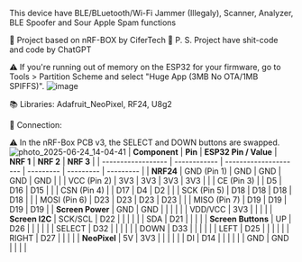 This device have BLE/BLuetooth/Wi-Fi Jammer (Illegaly), Scanner, Analyzer, BLE Spoofer and Sour Apple Spam functions

👀 Project based on nRF-BOX by CiferTech
💩 P. S. Project have shit-code and code by ChatGPT

⚠ If you're running out of memory on the ESP32 for your firmware, go to Tools > Partition Scheme and select "Huge App (3MB No OTA/1MB SPIFFS)".
![image](https://github.com/user-attachments/assets/916e75fb-3d79-4d1f-9d5c-d9b45b98a89c)


📚 Libraries:
Adafruit_NeoPixel, RF24, U8g2

🧮 Connection:

⚠ In the nRF-Box PCB v3, the SELECT and DOWN buttons are swapped.
![photo_2025-06-24_14-04-41](https://github.com/user-attachments/assets/9a66c325-6429-49e9-9632-44f2e17ffe3d)
| **Component**      | **Pin**      | **ESP32 Pin / Value** | **NRF 1** | **NRF 2** | **NRF 3** |
| ------------------ | ------------ | --------------------- | --------- | --------- | --------- |
| **NRF24**          | GND (Pin 1)  | GND                   | GND       | GND       | GND       |
|                    | VCC (Pin 2)  | 3V3                   | 3V3       | 3V3       | 3V3       |
|                    | CE (Pin 3)   |                       | D5        | D16       | D15       |
|                    | CSN (Pin 4)  |                       | D17       | D4        | D2        |
|                    | SCK (Pin 5)  | D18                   | D18       | D18       | D18       |
|                    | MOSI (Pin 6) | D23                   | D23       | D23       | D23       |
|                    | MISO (Pin 7) | D19                   | D19       | D19       | D19       |
| **Screen Power**   | GND          | GND                   |           |           |           |
|                    | VDD/VCC      | 3V3                   |           |           |           |
| **Screen I2C**     | SCK/SCL      | D22                   |           |           |           |
|                    | SDA          | D21                   |           |           |           |
| **Screen Buttons** | UP           | D26                   |           |           |           |
|                    | SELECT       | D32                   |           |           |           |
|                    | DOWN         | D33                   |           |           |           |
|                    | LEFT         | D25                   |           |           |           |
|                    | RIGHT        | D27                   |           |           |           |
| **NeoPixel**       | 5V           | 3V3                   |           |           |           |
|                    | DI           | D14                   |           |           |           |
|                    | GND          | GND                   |           |           |           |

